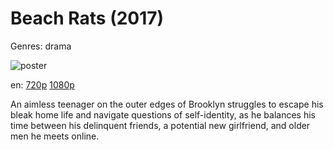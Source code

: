 # Beach Rats (2017)

Genres: drama

![poster](http://image.tmdb.org/t/p/w500/oQZPPsvoipd38jasPhvJOpajbug.jpg)

en:
  [720p](magnet:?xt=urn:btih:8C8849EA80917D6484714C007CABECB99E51EE3D&tr=udp://glotorrents.pw:6969/announce&tr=udp://tracker.opentrackr.org:1337/announce&tr=udp://torrent.gresille.org:80/announce&tr=udp://tracker.openbittorrent.com:80&tr=udp://tracker.coppersurfer.tk:6969&tr=udp://tracker.leechers-paradise.org:6969&tr=udp://p4p.arenabg.ch:1337&tr=udp://tracker.internetwarriors.net:1337)
  [1080p](magnet:?xt=urn:btih:519800EFD670CC0A7AF8B4B84D8DB8EB648DC2D6&tr=udp://glotorrents.pw:6969/announce&tr=udp://tracker.opentrackr.org:1337/announce&tr=udp://torrent.gresille.org:80/announce&tr=udp://tracker.openbittorrent.com:80&tr=udp://tracker.coppersurfer.tk:6969&tr=udp://tracker.leechers-paradise.org:6969&tr=udp://p4p.arenabg.ch:1337&tr=udp://tracker.internetwarriors.net:1337)
  


An aimless teenager on the outer edges of Brooklyn struggles to escape his bleak home life and navigate questions of self-identity, as he balances his time between his delinquent friends, a potential new girlfriend, and older men he meets online.